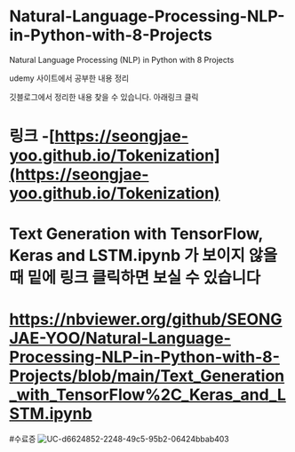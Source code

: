 # Natural-Language-Processing-NLP-in-Python-with-8-Projects
Natural Language Processing (NLP) in Python with 8 Projects 

udemy 사이트에서 공부한 내용 정리

깃블로그에서 정리한 내용 찾을 수 있습니다. 
아래링크 클릭
# 링크 -[https://seongjae-yoo.github.io/Tokenization](https://seongjae-yoo.github.io/Tokenization)

# Text Generation with TensorFlow, Keras and LSTM.ipynb 가 보이지 않을때 밑에 링크 클릭하면 보실 수 있습니다
# https://nbviewer.org/github/SEONGJAE-YOO/Natural-Language-Processing-NLP-in-Python-with-8-Projects/blob/main/Text_Generation_with_TensorFlow%2C_Keras_and_LSTM.ipynb

#수료증
![UC-d6624852-2248-49c5-95b2-06424bbab403](https://user-images.githubusercontent.com/54341259/148116926-84ff6af5-ac8c-4ceb-b714-9efa7e4c80ec.jpg)
